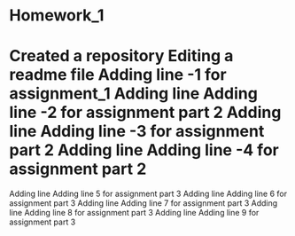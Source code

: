 # Homework_1
Created a repository 
Editing a readme file 
Adding line -1 for assignment_1
Adding line Adding line -2 for assignment part 2
Adding line Adding line -3 for assignment part 2
Adding line Adding line -4 for assignment part 2
====================================
Adding line Adding line 5 for assignment part 3
Adding line Adding line 6 for assignment part 3
Adding line Adding line 7 for assignment part 3
Adding line Adding line 8 for assignment part 3
Adding line Adding line 9 for assignment part 3
